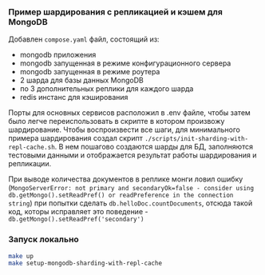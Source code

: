 ### Пример шардирования с репликацией и кэшем для MongoDB

Добавлен `compose.yaml` файл, состоящий из:

- mongodb приложения
- mongodb запущенная в режиме конфигурационного сервера
- mongodb запущенная в режиме роутера
- 2 шарда для базы данных MongoDB
- по 3 дополнительных реплики для каждого шарда
- redis инстанс для кэширования

Порты для основных сервисов расположил в .env файле, чтобы затем было легче переиспользовать в скрипте в котором произвожу шардирование. Чтобы воспроизвести все шаги, для минимального примера шардирования создал скрипт `./scripts/init-sharding-with-repl-cache.sh`. В нем пошагово создаются шарды для БД, заполняются тестовыми данными и отображается результат работы шардирования и репликации.

При выводе количества документов в реплике монги ловил ошибку (`MongoServerError: not primary and secondaryOk=false - consider using db.getMongo().setReadPref() or readPreference in the connection string`) при попытки сделать `db.helloDoc.countDocuments`, отсюда такой код, которы исправляет это поведение - `db.getMongo().setReadPref('secondary')`

### Запуск локально

```bash
make up
make setup-mongodb-sharding-with-repl-cache
```
